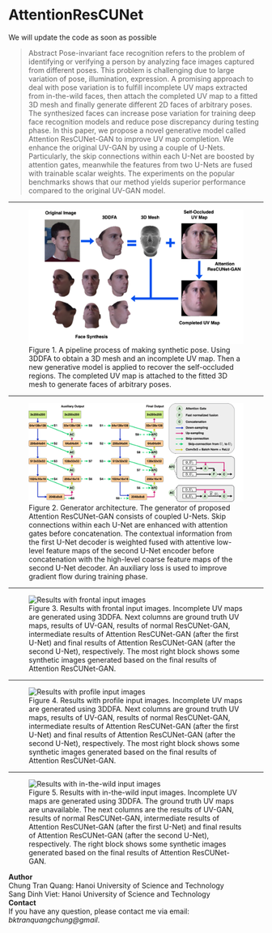 # AttentionResCUNet
We will update the code as soon as possible

>Abstract
Pose-invariant face recognition refers to the problem of identifying or verifying a person by analyzing face images captured from different poses. This problem is challenging due to large variation of pose, illumination, expression. A promising approach to deal with pose variation is to fulfill incomplete UV maps extracted from in-the-wild faces, then attach the completed UV map to a fitted 3D mesh and finally generate different 2D faces of arbitrary poses. The synthesized faces can increase pose variation for training deep face recognition models and reduce pose discrepancy during testing phase. In this paper, we propose a novel generative model called Attention ResCUNet-GAN to improve UV map completion. We enhance the original UV-GAN by using a couple of U-Nets. Particularly, the skip connections within each U-Net are boosted by attention gates, meanwhile the features from two U-Nets are fused with trainable scalar weights. The experiments on the popular benchmarks shows that our method yields superior performance compared to the original UV-GAN model.

------
<figure>
  <img src="./src/pipeline.png" alt="A pipeline process of making synthetic pose"/>
  <figcaption>Figure 1. A pipeline process of making synthetic pose. Using 3DDFA to obtain a 3D mesh and an incomplete UV map. Then a new generative model is applied to recover the self-occluded regions. The completed UV map is attached to the fitted 3D mesh to generate faces of arbitrary poses.</figcaption>
</figure>

------
<figure>
  <img src="./src/architecture.png" alt="AttentionResCUNet Architecture"/>
  <figcaption>Figure 2. Generator architecture. The generator of proposed Attention ResCUNet-GAN consists of coupled U-Nets. Skip connections within each U-Net are enhanced with attention gates before concatenation. The contextual information from the first U-Net decoder is weighted fused with attentive low-level feature maps of the second U-Net encoder before concatenation with the high-level coarse feature maps of the second U-Net decoder. An auxiliary loss is used to improve gradient flow during training phase.</figcaption>
</figure>

------
<figure>
  <img src="./src/profile.png" alt="Results with frontal input images" />
  <figcaption>Figure 3. Results with frontal input images. Incomplete UV maps are generated using 3DDFA. Next columns are ground truth UV maps, results of UV-GAN, results of normal ResCUNet-GAN, intermediate results of Attention ResCUNet-GAN (after the first U-Net) and final results of Attention ResCUNet-GAN (after the second U-Net), respectively. The most right block shows some synthetic images generated based on the final results of Attention ResCUNet-GAN.</figcaption>
</figure>

------
<figure>
  <img src="./src/profile.png" alt="Results with profile input images"/>
  <figcaption>Figure 4. Results with profile input images. Incomplete UV maps are generated using 3DDFA. Next columns are ground truth UV maps, results of UV-GAN, results of normal ResCUNet-GAN, intermediate results of Attention ResCUNet-GAN (after the first U-Net) and final results of Attention ResCUNet-GAN (after the second U-Net), respectively. The most right block shows some synthetic images generated based on the final results of Attention ResCUNet-GAN.</figcaption>
</figure>

------
<figure>
  <img src="./src/in-the-wild.png" alt="Results with in-the-wild input images"/>
  <figcaption>Figure 5. Results with in-the-wild input images. Incomplete UV maps are generated using 3DDFA. The ground truth UV maps are unavailable. The next columns are the results of UV-GAN, results of normal ResCUNet-GAN, intermediate results of Attention ResCUNet-GAN (after the first U-Net) and final results of Attention ResCUNet-GAN (after the second U-Net), respectively. The right block shows some synthetic images generated based on the final results of Attention ResCUNet-GAN.</figcaption>
</figure>

**Author** <br />
Chung Tran Quang: Hanoi University of Science and Technology <br />
Sang Dinh Viet: Hanoi University of Science and Technology <br />
**Contact** <br />
If you have any question, please contact me via email: *bktranquangchung@gmail*.